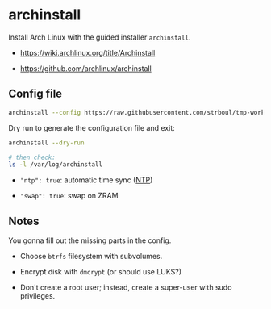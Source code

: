 # archinstall

Install Arch Linux with the guided installer `archinstall`.

- https://wiki.archlinux.org/title/Archinstall

- https://github.com/archlinux/archinstall

## Config file

```sh
archinstall --config https://raw.githubusercontent.com/strboul/tmp-workbench/master/system/core/archinstall/config.json
```

Dry run to generate the configuration file and exit:

```sh
archinstall --dry-run

# then check:
ls -l /var/log/archinstall
```

+ `"ntp": true`: automatic time sync ([NTP](https://www.ntp.org/))

+ `"swap": true`: swap on ZRAM

## Notes

You gonna fill out the missing parts in the config.

+ Choose `btrfs` filesystem with subvolumes.

+ Encrypt disk with `dmcrypt` (or should use LUKS?)

+ Don't create a root user; instead, create a super-user with sudo privileges.
